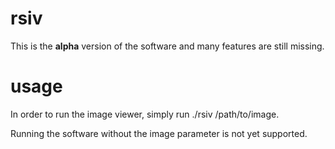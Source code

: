 # rsiv
This is the **alpha** version of the software and many features are still missing.

# usage
In order to run the image viewer, simply run ./rsiv /path/to/image.


Running the software without the image parameter is not yet supported.
